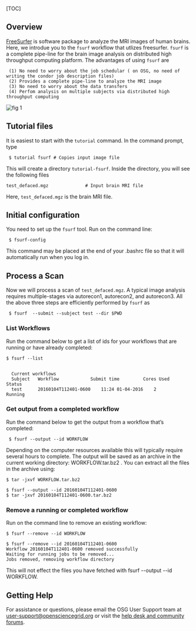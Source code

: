 [title]: - "FreeSurfer"
[TOC]
 
## Overview

[FreeSurfer](http://freesurfer.net/) is software package to analyze the MRI images of human brains. Here, we introdue you to 
the `fsurf` workflow that utlizes freesurfer.  `fsurf` is a complete pipe-line for the brain image analysis on distributed high throughput 
computing platform. The advantages of using  `fsurf` are

     (1) No need to worry about the job schedular ( on OSG, no need of writing the condor job description files)
     (2) Provides a complete pipe-line to analyze the MRI image 
     (3) No need to worry about the data transfers
     (4) Perfom analysis on multiple subjects via distributed high throughput computing

![fig 1](https://raw.githubusercontent.com/OSGConnect/tutorial-fsurfer/master/Figs/freesurfer_image_from_net.png )

## Tutorial files

It is easiest to start with the `tutorial` command. In the command prompt, type

     $ tutorial fsurf # Copies input image file 

This will create a directory `tutorial-fsurf`. Inside the directory, you will see the following files

    test_defaced.mgz              # Input brain MRI file

Here, `test_defaced.mgz` is the brain MRI file. 


## Initial configuration

You need to set up the `fsurf` tool. Run on the command line:

     $ fsurf-config

This command may be placed at the end of your .bashrc file so that it will automatically run when you log in. 

## Process a Scan

Now we will process a scan of `test_defaced.mgz`.  A typical image analysis requires multiple-stages via  autorecon1, autorecon2, 
and autorecon3.  All the above three steps are efficiently performed by `fsurf` as 

     $ fsurf  --submit --subject test --dir $PWD


### List Workflows

Run the command below to get a list of ids for your workflows that  are running or have already  completed:

    $ fsurf --list 


      Current workflows
      Subject	Workflow         	Submit time      	Cores Used  	Status
      test    	20160104T112401-0600    11:24 01-04-2016 	2           	Running

### Get output from a completed workflow

Run the command below to get the output from a workflow that’s completed:
 
     $ fsurf --output --id WORKFLOW

Depending on the computer resources available this will typically require several hours to complete.  The output will be saved as an archive in the current working directory: WORKFLOW.tar.bz2 . You can extract all the files in the archive using: 

    $ tar -jxvf WORKFLOW.tar.bz2
  
    $ fsurf --output --id 20160104T112401-0600
    $ tar -jxvf 20160104T112401-0600.tar.bz2

### Remove a running or completed workflow

Run on the command line to remove an existing workflow:
   
    $ fsurf --remove --id WORKFLOW
  
    $ fsurf --remove --id 20160104T112401-0600
    Workflow 20160104T112401-0600 removed successfully
    Waiting for running jobs to be removed...
    Jobs removed, removing workflow directory

This will not effect the files you have fetched with fsurf --output --id WORKFLOW.

## Getting Help
For assistance or questions, please email the OSG User Support team  at [user-support@opensciencegrid.org](mailto:user-support@opensciencegrid.org) or visit the [help desk and community forums](http://support.opensciencegrid.org).
